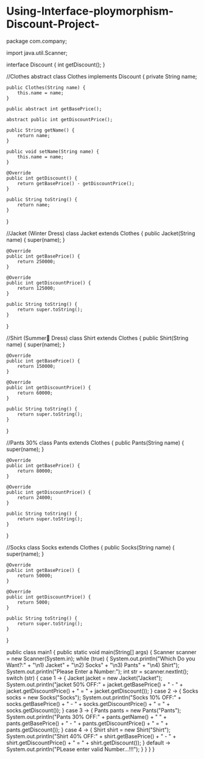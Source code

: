 # Using-Interface-ploymorphism-Discount-Project-
package com.company;

import java.util.Scanner;

interface Discount {
    int getDiscount();
}

//Clothes
abstract class Clothes implements Discount {
    private String name;

    public Clothes(String name) {
        this.name = name;
    }

    public abstract int getBasePrice();

    abstract public int getDiscountPrice();

    public String getName() {
        return name;
    }

    public void setName(String name) {
        this.name = name;
    }

    @Override
    public int getDiscount() {
        return getBasePrice() - getDiscountPrice();
    }

    public String toString() {
        return name;
    }
}

//Jacket (Winter Dress)
class Jacket extends Clothes {
    public Jacket(String name) {
        super(name);
    }

    @Override
    public int getBasePrice() {
        return 250000;
    }

    @Override
    public int getDiscountPrice() {
        return 125000;
    }

    public String toString() {
        return super.toString();
    }
}

//Shirt (Summer ِDress)
class Shirt extends Clothes {
    public Shirt(String name) {
        super(name);
    }

    @Override
    public int getBasePrice() {
        return 150000;
    }

    @Override
    public int getDiscountPrice() {
        return 60000;
    }

    public String toString() {
        return super.toString();
    }
}

//Pants 30%
class Pants extends Clothes {
    public Pants(String name) {
        super(name);
    }

    @Override
    public int getBasePrice() {
        return 80000;
    }

    @Override
    public int getDiscountPrice() {
        return 24000;
    }

    public String toString() {
        return super.toString();
    }
}

//Socks
class Socks extends Clothes {
    public Socks(String name) {
        super(name);
    }

    @Override
    public int getBasePrice() {
        return 50000;
    }

    @Override
    public int getDiscountPrice() {
        return 5000;
    }

    public String toString() {
        return super.toString();
    }
}


public class main1 {
    public static void main(String[] args) {
        Scanner scanner = new Scanner(System.in);
        while (true) {
            System.out.println("Which Do you Want?:" +
                    "\n1) Jacket" +
                    "\n2) Socks" +
                    "\n3) Pants" +
                    "\n4) Shirt");
            System.out.println("Please Enter a Number:");
            int str = scanner.nextInt();
            switch (str) {
                case 1 -> {
                    Jacket jacket = new Jacket("Jacket");
                    System.out.println("jacket 50% OFF:" + jacket.getBasePrice() + " - " + jacket.getDiscountPrice() + " = " + jacket.getDiscount());
                }
                case 2 -> {
                    Socks socks = new Socks("Socks");
                    System.out.println("Socks 10% OFF:" + socks.getBasePrice() + " - " + socks.getDiscountPrice() + " = " + socks.getDiscount());
                }
                case 3 -> {
                    Pants pants = new Pants("Pants");
                    System.out.println("Pants 30% OFF:" + pants.getName() + " " + pants.getBasePrice() + " - " + pants.getDiscountPrice() + " = " + pants.getDiscount());
                }
                case 4 -> {
                    Shirt shirt = new Shirt("Shirt");
                    System.out.println("Shirt 40% OFF:" + shirt.getBasePrice() + " - " + shirt.getDiscountPrice() + " = " + shirt.getDiscount());
                }
                default -> System.out.println("PLease enter valid Number...!!!");
            }
        }
    }
}
